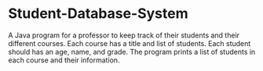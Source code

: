 # Student-Database-System
A Java program for a professor to keep track of their students and their different courses. Each course has a title and list of students. Each student should has an age, name, and grade. The program prints a list of students in each course and their information.
